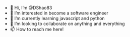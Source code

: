 - 👋 Hi, I’m @DShao83
- 👀 I’m interested in become a software engineer
- 🌱 I’m currently learning javascript and python
- 💞️ I’m looking to collaborate on anything and everything
- 📫 How to reach me here!

<!---
DShao83/DShao83 is a ✨ special ✨ repository because its `README.md` (this file) appears on your GitHub profile.
You can click the Preview link to take a look at your changes.
--->
